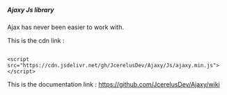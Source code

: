 ##### Ajaxy Js library 
Ajax has never been easier to work with.

This is the cdn link :

<pre><code>
&lt;script src="https://cdn.jsdelivr.net/gh/JcerelusDev/Ajaxy/Js/ajaxy.min.js"&gt;&lt;/script&gt;
</code></pre>






This is the documentation link :
https://github.com/JcerelusDev/Ajaxy/wiki
